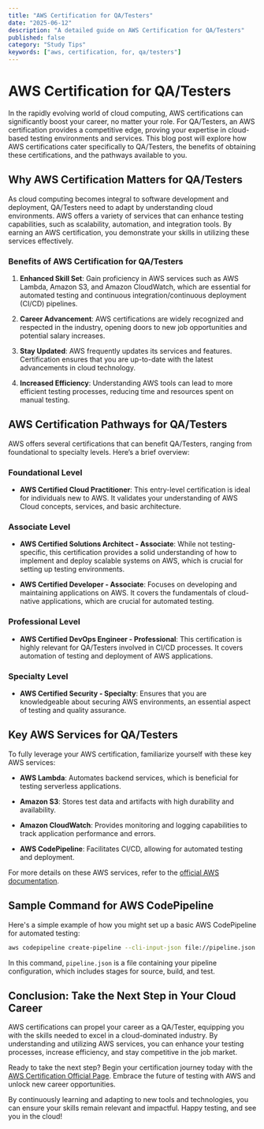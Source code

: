 ```yaml
---
title: "AWS Certification for QA/Testers"
date: "2025-06-12"
description: "A detailed guide on AWS Certification for QA/Testers"
published: false
category: "Study Tips"
keywords: ["aws, certification, for, qa/testers"]
---
```


# AWS Certification for QA/Testers

In the rapidly evolving world of cloud computing, AWS certifications can significantly boost your career, no matter your role. For QA/Testers, an AWS certification provides a competitive edge, proving your expertise in cloud-based testing environments and services. This blog post will explore how AWS certifications cater specifically to QA/Testers, the benefits of obtaining these certifications, and the pathways available to you.

## Why AWS Certification Matters for QA/Testers

As cloud computing becomes integral to software development and deployment, QA/Testers need to adapt by understanding cloud environments. AWS offers a variety of services that can enhance testing capabilities, such as scalability, automation, and integration tools. By earning an AWS certification, you demonstrate your skills in utilizing these services effectively.

### Benefits of AWS Certification for QA/Testers

1. **Enhanced Skill Set**: Gain proficiency in AWS services such as AWS Lambda, Amazon S3, and Amazon CloudWatch, which are essential for automated testing and continuous integration/continuous deployment (CI/CD) pipelines.
   
2. **Career Advancement**: AWS certifications are widely recognized and respected in the industry, opening doors to new job opportunities and potential salary increases.

3. **Stay Updated**: AWS frequently updates its services and features. Certification ensures that you are up-to-date with the latest advancements in cloud technology.

4. **Increased Efficiency**: Understanding AWS tools can lead to more efficient testing processes, reducing time and resources spent on manual testing.

## AWS Certification Pathways for QA/Testers

AWS offers several certifications that can benefit QA/Testers, ranging from foundational to specialty levels. Here’s a brief overview:

### Foundational Level

- **AWS Certified Cloud Practitioner**: This entry-level certification is ideal for individuals new to AWS. It validates your understanding of AWS Cloud concepts, services, and basic architecture.

### Associate Level

- **AWS Certified Solutions Architect - Associate**: While not testing-specific, this certification provides a solid understanding of how to implement and deploy scalable systems on AWS, which is crucial for setting up testing environments.

- **AWS Certified Developer - Associate**: Focuses on developing and maintaining applications on AWS. It covers the fundamentals of cloud-native applications, which are crucial for automated testing.

### Professional Level

- **AWS Certified DevOps Engineer - Professional**: This certification is highly relevant for QA/Testers involved in CI/CD processes. It covers automation of testing and deployment of AWS applications.

### Specialty Level

- **AWS Certified Security - Specialty**: Ensures that you are knowledgeable about securing AWS environments, an essential aspect of testing and quality assurance.

## Key AWS Services for QA/Testers

To fully leverage your AWS certification, familiarize yourself with these key AWS services:

- **AWS Lambda**: Automates backend services, which is beneficial for testing serverless applications.
  
- **Amazon S3**: Stores test data and artifacts with high durability and availability.

- **Amazon CloudWatch**: Provides monitoring and logging capabilities to track application performance and errors.

- **AWS CodePipeline**: Facilitates CI/CD, allowing for automated testing and deployment.

For more details on these AWS services, refer to the [official AWS documentation](https://aws.amazon.com/documentation/).

## Sample Command for AWS CodePipeline

Here's a simple example of how you might set up a basic AWS CodePipeline for automated testing:

```bash
aws codepipeline create-pipeline --cli-input-json file://pipeline.json
```

In this command, `pipeline.json` is a file containing your pipeline configuration, which includes stages for source, build, and test.

## Conclusion: Take the Next Step in Your Cloud Career

AWS certifications can propel your career as a QA/Tester, equipping you with the skills needed to excel in a cloud-dominated industry. By understanding and utilizing AWS services, you can enhance your testing processes, increase efficiency, and stay competitive in the job market.

Ready to take the next step? Begin your certification journey today with the [AWS Certification Official Page](https://aws.amazon.com/certification/). Embrace the future of testing with AWS and unlock new career opportunities.

By continuously learning and adapting to new tools and technologies, you can ensure your skills remain relevant and impactful. Happy testing, and see you in the cloud!